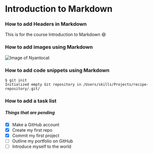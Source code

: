 #  Introduction to Markdown

### How to add Headers in Markdown
This is for the course Introduction to Markdown 😄

### How to add images using Markdown
![Image of Nyantocat](https://octodex.github.com/images/nyantocat.gif)

### How to add code snippets using Markdown
```
$ git init
Initialized empty Git repository in /Users/skills/Projects/recipe-repository/.git/
```

### How to add a task list
##### Things that are pending
- [x] Make a GitHub account
- [x] Create my first repo
- [x] Commit my first project
- [ ] Outline my portfolio on GitHub
- [ ] Introduce myself to the world
